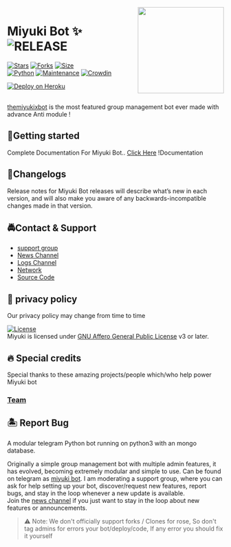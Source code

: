 <img src="https://telegra.ph/file/3a281dd44afdc6acba177.jpg" align="right" width="200" height="200"/>

# Miyuki Bot ✨ <img src="https://img.shields.io/github/v/release/venujasb/sz-rosebot?color=black&logo=github&logoColor=black&style=social" alt="RELEASE">
[![Stars](https://img.shields.io/github/stars/venujasb/sz-rosebot?style=flat-square&color=Dark)](https://github.com/VenujASB/MiyukiXBot/stargazers)
[![Forks](https://img.shields.io/github/forks/venujasb/sz-rosebot?style=flat-square&color=orange)](https://github.com/VenujASB/MiyukiXBot/fork)
[![Size](https://img.shields.io/github/repo-size/venujasb/sz-rosebot?style=flat-square&color=green)](https://github.com/VenujASB/MiyukiXBot/)   
[![Python](https://img.shields.io/badge/Python-v3.9.9-blue)](https://www.python.org/)
[![Maintenance](https://img.shields.io/badge/Maintained%3F-yes-green.svg)](https://github.com/VenujASB/MiyukiXBot/graphs/commit-activity)
[![Crowdin](https://badges.crowdin.net/szrosebot/localized.svg)]()
<p align='left'>
 <a href="https://heroku.com/deploy?template=https://github.com/Splashpro/MiyukiX"><img src="https://www.herokucdn.com/deploy/button.svg" alt="Deploy on Heroku"></a></br></br>
</p>


[themiyukixbot](https://github.com/VenujASB/MiyukiXBot) is the most featured group management bot ever made with advance Anti module !

## 🚀Getting started
Complete Documentation For Miyuki Bot..
[Click Here](https://venuja.tk/)
!Documentation   
    

## 🚧Changelogs
Release notes for Miyuki Bot releases will describe what’s new in each version, and will also make you aware of any backwards-incompatible changes made in that version.

## 🚔Contact & Support

 - [support group ](https://t.me/MiyukiBotSupport)
 - [News Channel ](https://t.me/MiyukiBotUpdates) 
 - [Logs Channel ](https://t.me/)
 - [Network ](https://t.me/TeamMiyukiBot)
 - [Source Code ](https://github.com/VenujASB/MiyukiXBot)

## 💩 privacy policy
Our privacy policy may change from time to time 

[![License](https://www.gnu.org/graphics/agplv3-155x51.png)](LICENSE)   
Miyuki is licensed under [GNU Affero General Public License](https://www.gnu.org/licenses/agpl-3.0.en.html) v3 or later.


## 🔥 Special credits
Special thanks to these amazing projects/people which/who help power Miyuki bot
### [Team](https://t.me/TeamMiyukiBot)


## 🏝 Report Bug
A modular telegram Python bot running on python3 with an mongo database.

Originally a simple group management bot with multiple admin features, it has evolved, becoming extremely modular and simple to use.
Can be found on telegram as [miyuki bot](https://t.me/themiyukixbot).
I am moderating a support group, where you can ask for help setting up your bot, discover/request new features, report bugs, and stay in the loop whenever a new update is available.  
Join the [news channel](https://t.me/MiyukiBotUpdates) if you just want to stay in the loop about new features or announcements.
> ⚠️ Note: 
> We don't officially support forks / Clones for rose, So don't tag admins for errors your bot/deploy/code, If any error you should fix it yourself
